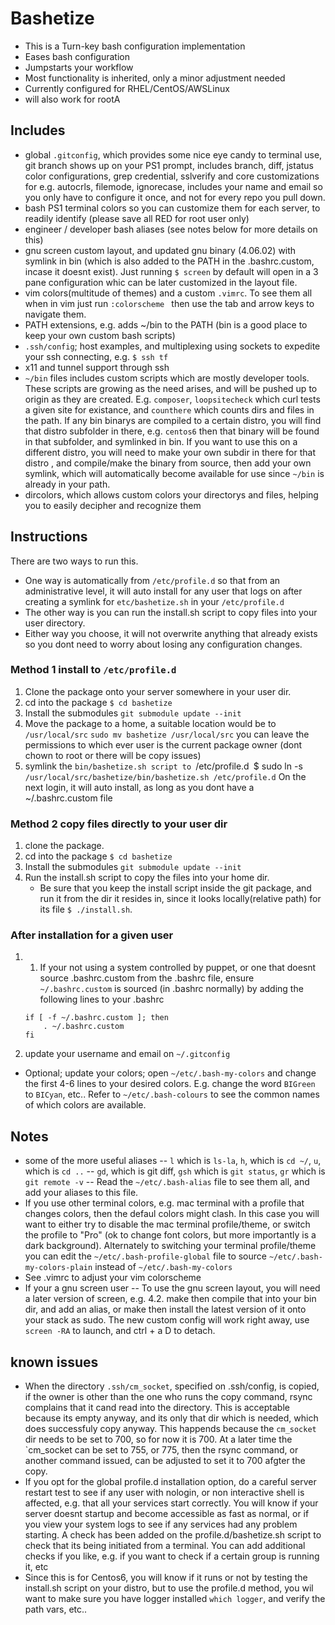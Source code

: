 # Bashetize
- This is a Turn-key bash configuration implementation
- Eases bash configuration
- Jumpstarts your workflow
- Most functionality is inherited, only a minor adjustment needed
- Currently configured for RHEL/CentOS/AWSLinux 
- will also work for rootA

## Includes
- global `.gitconfig`, which provides some nice eye candy to terminal use, git branch shows up on your PS1 prompt, includes branch, diff, jstatus color configurations, grep credential, sslverify and core customizations for e.g. autocrls, filemode, ignorecase, includes your name and email so you only have to configure it once, and not for every repo you pull down. 
- bash PS1 terminal colors so you can customize them for each server, to readily identify (please save all RED for root user only)
- engineer / developer bash aliases (see notes below for more details on this)
- gnu screen custom layout, and updated gnu binary (4.06.02) with symlink in bin (which is also added to the PATH in the .bashrc.custom, incase it doesnt exist).  Just running `$ screen` by default will open in a 3 pane configuration whic can be later customized in the layout file.  
- vim colors(multitude of themes) and a custom `.vimrc`.  To see them all when in vim just run `:colorscheme ` then use the tab and arrow keys to navigate them. 
- PATH extensions, e.g. adds ~/bin to the PATH (bin is a good place to keep your own custom bash scripts)
- `.ssh/config`; host examples, and multiplexing using sockets to expedite your ssh connecting, e.g. `$ ssh tf`
- x11 and tunnel support through ssh
- `~/bin` files includes custom scripts which are mostly developer tools.  These scripts are growing as the need arises, and will be pushed up to origin as they are created. E.g. `composer`, `loopsitecheck` which curl tests a given site for existance, and `counthere` which counts dirs and files in the path.  If any bin binarys are compiled to a certain distro, you will find that distro subfolder in there, e.g. `centos6` then that binary will be found in that subfolder, and symlinked in bin.  If you want to use this on a different distro, you will need to make your own subdir in there for that distro , and compile/make the binary from source, then add your own symlink, which will automatically become available for use since `~/bin` is already in your path. 
- dircolors, which allows custom colors your directorys and files, helping you to easily decipher and recognize them

## Instructions
There are two ways to run this.  
- One way is automatically from `/etc/profile.d` so that from an administrative level, it will auto install for any user that logs on after creating a symlink for `etc/bashetize.sh` in your `/etc/profile.d`
- The other way is you can run the install.sh script to copy files into your user directory. 
- Either way you choose, it will not overwrite anything that already exists so you dont need to worry about losing any configuration changes. 

### Method 1 install to `/etc/profile.d`
1. Clone the package onto your server somewhere in your user dir.
2. cd into the package
   `$ cd bashetize`
3. Install the submodules `git submodule update --init`
4. Move the package to a home, a suitable location would be to `/usr/local/src`
   `sudo mv bashetize /usr/local/src`
   you can leave the permissions to which ever user is the current package owner (dont chown to root or there will be copy issues)
4. symlink the `bin/bashetize.sh script to `/etc/profile.d`
   `$ sudo ln -s `/usr/local/src/bashetize/bin/bashetize.sh /etc/profile.d`
On the next login, it will auto install, as long as you dont have a ~/.bashrc.custom file

### Method 2 copy files directly to your user dir
1. clone the package. 
2. cd into the package
   `$ cd bashetize`
3. Install the submodules `git submodule update --init`
4. Run the install.sh script to copy the files into your home dir. 
   - Be sure that you keep the install script inside the git package, and run it from the dir it resides in, since it looks locally(relative path) for its file
   `$ ./install.sh`. 

### After installation for a given user
1. 1. If your not using a system controlled by puppet, or one that doesnt source .bashrc.custom from the .bashrc file, ensure `~/.bashrc.custom` is sourced (in .bashrc normally) by adding the following lines to your .bashrc
   ```
   if [ -f ~/.bashrc.custom ]; then
       . ~/.bashrc.custom
   fi
   ```
2. update your username and email on `~/.gitconfig` 
- Optional; update your colors; open `~/etc/.bash-my-colors` and change the first 4-6 lines to your desired colors.  E.g. change the word `BIGreen` to `BICyan`, etc..  Refer to `~/etc/.bash-colours` to see the common names of which colors are available. 

## Notes
- some of the more useful aliases
-- `l` which is `ls-la`, `h`, which is `cd ~/`, `u`, which is `cd ..`
-- `gd`, which is git diff, `gsh` which is `git status`, `gr` which is `git remote -v`
-- Read the `~/etc/.bash-alias` file to see them all, and add your aliases to this file. 
- If you use other terminal colors, e.g.  mac terminal with a profile that changes colors, then the defaul colors might clash.  In this case you will want to either try to disable the mac terminal profile/theme, or switch the profile to "Pro" (ok to change font colors, but more importantly is a dark background).  Alternately to switching your terminal profile/theme you can edit the `~/etc/.bash-profile-global` file to source `~/etc/.bash-my-colors-plain` instead of `~/etc/.bash-my-colors`  
- See .vimrc to adjust your vim colorscheme
- If your a gnu screen user
-- To use the gnu screen layout, you will need a later version of screen, e.g. 4.2. make then compile that into your bin dir, and add an alias, or make then install the latest version of it onto your stack as sudo. The new custom config will work right away, use `screen -RA` to launch, and ctrl + a D to detach.

## known issues
- When the directory `.ssh/cm_socket`, specified on .ssh/config, is copied, if the owner is other than the one who runs the copy command, rsync complains that it cand read into the directory.  This is acceptable because its empty anyway, and its only that dir which is needed, which does successfuly copy anyway. This happends because the `cm_socket` dir needs to be set to 700, so for now it is 700.  At a later time the `cm_socket can be set to 755, or 775, then the rsync command, or another command issued, can be adjusted to set it to 700 afgter the copy.   
- If you opt for the global profile.d installation option, do a careful server restart test to see if any user with nologin, or non interactive shell is affected, e.g. that all your services start correctly.  You will know if your server doesnt startup and become accessible as fast as normal, or if you view your system logs to see if any services had any problem starting. A check has been added on the profile.d/bashetize.sh script to check that its being initiated from a terminal.  You can add additional checks if you like, e.g. if you want to check if a certain group is running it, etc
- Since this is for Centos6, you will know if it runs or not by testing the install.sh script on your distro, but to use the profile.d method, you wil want to make sure you have logger installed `which logger`, and verify the path vars, etc.. 
